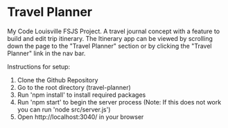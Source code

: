 # Travel Planner

My Code Louisville FSJS Project.  A travel journal concept with a feature to build and edit trip itinerary.  The Itinerary app can be viewed by scrolling down the page to the "Travel Planner" section or by clicking the "Travel Planner" link in the nav bar.

Instructions for setup:
1. Clone the Github Repository
2. Go to the root directory (travel-planner)
3. Run 'npm install' to install required packages
4. Run 'npm start' to begin the server process (Note: If this does not work you can run 'node src/server.js')
5. Open http://localhost:3040/ in your browser
